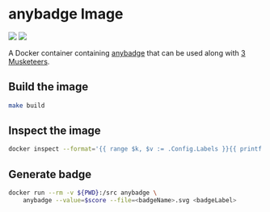 # anybadge Image

[![](https://images.microbadger.com/badges/image/fixl/anybadge.svg)](https://microbadger.com/images/fixl/anybadge "Get your own image badge on microbadger.com")
[![](https://images.microbadger.com/badges/version/fixl/anybadge.svg)](https://microbadger.com/images/fixl/anybadge "Get your own version badge on microbadger.com")

A Docker container containing [anybadge](https://github.com/jongracecox/anybadge) that can be used
along with [3 Musketeers](https://3musketeers.io/).


## Build the image

```bash
make build
```

## Inspect the image

```bash
docker inspect --format='{{ range $k, $v := .Config.Labels }}{{ printf "%s=%s\n" $k $v}}{{ end }}' anybadge:latest
```

## Generate badge

```bash
docker run --rm -v ${PWD}:/src anybadge \
    anybadge --value=$score --file=<badgeName>.svg <badgeLabel>
```
